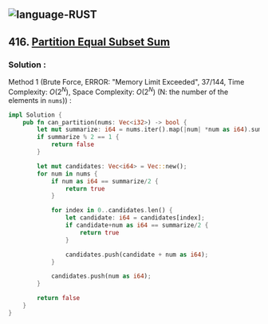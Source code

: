 ![language-RUST](https://img.shields.io/badge/RUST-8d4004?style=for-the-badge&logo=RUST)
---

## 416. [Partition Equal Subset Sum](https://leetcode.com/problems/partition-equal-subset-sum)

### Solution :

Method 1 (Brute Force, ERROR: "Memory Limit Exceeded", 37/144, Time Complexity: $O(2^N)$, Space Complexity: $O(2^N)$ (N: the number of the elements in `nums`)) :
```rust
impl Solution {
    pub fn can_partition(nums: Vec<i32>) -> bool {
        let mut summarize: i64 = nums.iter().map(|num| *num as i64).sum();
        if summarize % 2 == 1 {
            return false
        }

        let mut candidates: Vec<i64> = Vec::new();
        for num in nums {
            if num as i64 == summarize/2 {
                return true
            }

            for index in 0..candidates.len() {
                let candidate: i64 = candidates[index];
                if candidate+num as i64 == summarize/2 {
                    return true
                }

                candidates.push(candidate + num as i64);
            }

            candidates.push(num as i64);
        }

        return false
    }
}
```
